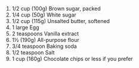 1. 1/2 cup (100g) Brown sugar, packed
2. 1/4 cup (50g) White sugar
3. 1/2 cup (115g) Unsalted butter, softened
4. 1 large Egg
5. 2 teaspoons Vanilla extract
6. 1½ (190g) All-purpose flour
7. 3/4 teaspoon Baking soda
8. 1/2 teaspoon Salt
9. 1 cup (160g) Chocolate chips or less if you prefer